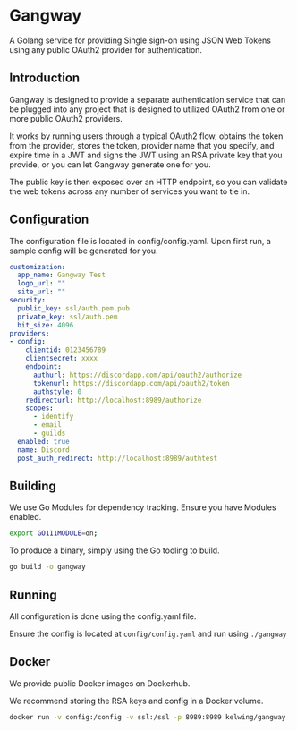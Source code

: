 # Gangway
A Golang service for providing Single sign-on using JSON Web Tokens using any public OAuth2 provider
for authentication.

## Introduction
Gangway is designed to provide a separate authentication service that can be plugged into any
project that is designed to utilized OAuth2 from one or more public OAuth2 providers.

It works by running users through a typical OAuth2 flow, obtains the token from the provider,
stores the token, provider name that you specify, and expire time in a JWT and signs the
JWT using an RSA private key that you provide, or you can let Gangway generate one for you.

The public key is then exposed over an HTTP endpoint, so you can validate the web tokens
across any number of services you want to tie in.

## Configuration
The configuration file is located in config/config.yaml.  Upon first run, a sample config
will be generated for you. 

```yaml
customization:
  app_name: Gangway Test
  logo_url: ""
  site_url: ""
security:
  public_key: ssl/auth.pem.pub
  private_key: ssl/auth.pem
  bit_size: 4096
providers:
- config:
    clientid: 0123456789
    clientsecret: xxxx
    endpoint:
      authurl: https://discordapp.com/api/oauth2/authorize
      tokenurl: https://discordapp.com/api/oauth2/token
      authstyle: 0
    redirecturl: http://localhost:8989/authorize
    scopes:
      - identify
      - email
      - guilds
  enabled: true
  name: Discord
  post_auth_redirect: http://localhost:8989/authtest
```

## Building
We use Go Modules for dependency tracking.  Ensure you have Modules enabled.
```bash
export GO111MODULE=on;
```

To produce a binary, simply using the Go tooling to build.
```bash
go build -o gangway
```

## Running
All configuration is done using the config.yaml file.

Ensure the config is located at `config/config.yaml` and run using `./gangway`

## Docker
We provide public Docker images on Dockerhub.

We recommend storing the RSA keys and config in a Docker volume.

```bash
docker run -v config:/config -v ssl:/ssl -p 8989:8989 kelwing/gangway
```